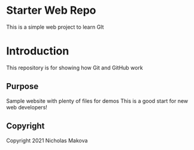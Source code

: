 # Starter Web Repo
This is a simple web project to learn GIt

# Introduction
This repository is for showing how Git and GitHub work

## Purpose

Sample website with plenty of files for demos
This is a good start for new web developers!

## Copyright

Copyright 2021 Nicholas Makova